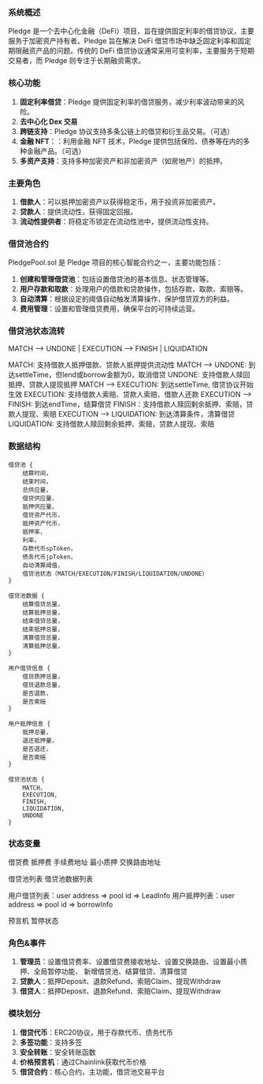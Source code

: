 ### 系统概述

Pledge 是一个去中心化金融（DeFi）项目，旨在提供固定利率的借贷协议，主要服务于加密资产持有者。Pledge 旨在解决 DeFi 借贷市场中缺乏固定利率和固定期限融资产品的问题。传统的 DeFi 借贷协议通常采用可变利率，主要服务于短期交易者，而 Pledge 则专注于长期融资需求。

### 核心功能

1. **固定利率借贷**：Pledge 提供固定利率的借贷服务，减少利率波动带来的风险。
2. **去中心化 Dex 交易**
3. **跨链支持**：Pledge 协议支持多条公链上的借贷和衍生品交易。（可选）
4. **金融 NFT**：：利用金融 NFT 技术，Pledge 提供包括保险、债券等在内的多种金融产品。（可选）
5. **多资产支持**：支持多种加密资产和非加密资产（如房地产）的抵押。

### 主要角色

1. **借款人**：可以抵押加密资产以获得稳定币，用于投资非加密资产。
2. **贷款人**：提供流动性，获得固定回报。
3. **流动性提供者**：将稳定币锁定在流动性池中，提供流动性支持。

### 借贷池合约

PledgePool.sol 是 Pledge 项目的核心智能合约之一，主要功能包括：

1. **创建和管理借贷池**：包括设置借贷池的基本信息、状态管理等。
2. **用户存款和取款**：处理用户的借款和贷款操作，包括存款、取款、索赔等。
3. **自动清算**：根据设定的阈值自动触发清算操作，保护借贷双方的利益。
4. **费用管理**：设置和管理借贷费用，确保平台的可持续运营。

### 借贷池状态流转

MATCH --> UNDONE
|
EXECUTION --> FINISH
|
LIQUIDATION

MATCH: 支持借款人抵押借款、贷款人抵押提供流动性
MATCH --> UNDONE: 到达settleTime，但lend或borrow金额为0，取消借贷
UNDONE: 支持借款人赎回抵押、贷款人提现抵押
MATCH --> EXECUTION: 到达settleTime, 借贷协议开始生效
EXECUTION: 支持借款人索赔、贷款人索赔、借款人还款
EXECUTION --> FINISH: 到达endTime，结算借贷
FINISH：支持借款人赎回剩余抵押、索赔，贷款人提现、索赔
EXECUTION --> LIQUIDATION: 到达清算条件，清算借贷
LIQUIDATION: 支持借款人赎回剩余抵押、索赔，贷款人提现、索赔

### 数据结构

```
借贷池 {
    结算时间，
    结束时间，
    总供应量，
    借贷供应量，
    抵押供应量，
    借贷资产代币，
    抵押资产代币，
    抵押率，
    利率，
    存款代币spToken，
    债务代币jpToken，
    自动清算阈值，
    借贷池状态（MATCH/EXECUTION/FINISH/LIQUIDATION/UNDONE）
}

借贷池数据 {
    结算借贷总量，
    结算抵押总量，
    结束借贷总量，
    结束抵押总量，
    清算借贷总量，
    清算抵押总量，
}

用户借贷信息 {
    借贷质押总量，
    借贷退款总量，
    是否退款，
    是否索赔
}

用户抵押信息 {
    抵押总量，
    退还抵押量，
    是否退还，
    是否索赔
}

借贷池状态 {
    MATCH，
    EXECUTION,
    FINISH,
    LIQUIDATION,
    UNDONE
}
```

### 状态变量

借贷费
抵押费
手续费地址
最小质押
交换路由地址

借贷池列表
借贷池数据列表

用户借贷列表：user address => pool id => LeadInfo
用户抵押列表：user address => pool id => borrowInfo

预言机
暂停状态

### 角色&事件

1. **管理员**：设置借贷费率、设置借贷费接收地址、设置交换路由、设置最小质押、全局暂停功能、
   新增借贷池、结算借贷、清算借贷
2. **贷款人**：抵押Deposit、退款Refund、索赔Claim、提现Withdraw
3. **借贷人**：抵押Deposit、退款Refund、索赔Claim、提现Withdraw

### 模块划分

1. **借贷代币**：ERC20协议，用于存款代币、债务代币
2. **多签功能**：支持多签
3. **安全转账**：安全转账函数
4. **价格预言机**：通过Chainlink获取代币价格
5. **借贷合约**：核心合约，主功能，借贷池交易平台
